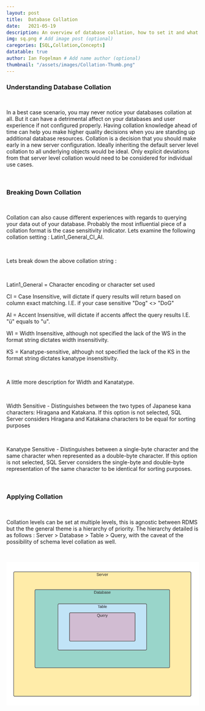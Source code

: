 ```yaml
---
layout: post
title:  Database Collation
date:   2021-05-19
description: An overview of database collation, how to set it and what it does.
img: sq.png # Add image post (optional)
caregories: [SQL,Collation,Concepts]
datatable: true
author: Ian Fogelman # Add name author (optional)
thumbnail: "/assets/images/Collation-Thumb.png"
---
```


<h3>Understanding Database Collation</h3>

<br>

In a best case scenario, you may never notice your databases collation at all. But it can have a detrimental affect on your databases and user experience if not configured properly. Having collation knowledge ahead of time can help you make higher quality decisions when you are standing up additional database resources. Collation is a decision that you should make early in a new server configuration. Ideally inheriting the default server level collation to all underlying objects would be ideal. Only explicit deviations from that server level collation would need to be considered for individual use cases.

<br>

<h3>Breaking Down Collation</h3>

<br>

Collation can also cause different experiences with regards to querying your data out of your database. Probably the most influential piece of a collation format is the case sensitivity indicator. Lets examine the following collation setting : Latin1_General_CI_AI.

<br>

Lets break down the above collation string :

<br>

Latin1_General  = Character encoding or character set used

CI = Case Insensitive, will dictate if query results will return based on column exact matching. I.E. if your case sensitive "Dog" <> "DoG"

AI = Accent Insensitive, will dictate if accents affect the query results I.E. "ü" equals to "u".

WI = Width Insensitive, although not specified the lack of the WS in the format string dictates width insensitivity.

KS = Kanatype-sensitive, although not specified the lack of the KS in the format string dictates kanatype insensitivity.



<br>

A little more description for Width and Kanatatype.

<br>

Width Sensitive - Distinguishes between the two types of Japanese kana characters:  Hiragana and Katakana. If this option is not selected, SQL Server considers Hiragana and  Katakana characters to be equal for sorting purposes

<br>

Kanatype Sensitive - Distinguishes between a single-byte character and the same character  when represented as a double-byte character. If this option is not selected, SQL Server considers the single-byte  and double-byte representation of the same character to be identical  for sorting purposes.

<br>

<h3> Applying Collation </h3>

<br>

Collation levels can be set at multiple levels, this is agnostic between RDMS but the the general theme is a hierarchy of priority. The hierarchy detailed is as follows : Server > Database > Table > Query, with the caveat of the possibility of schema level collation as well.

<br>

![Model Results](/assets/images/Collation.png)

<br>

